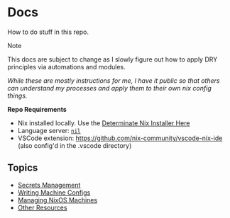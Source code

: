 # Docs

How to do stuff in this repo.

> [!NOTE]
> This docs are subject to change as I slowly figure out how to apply DRY principles via automations and modules.

_While these are mostly instructions for me, I have it public so that others can understand my processes and apply them to their own nix config things._

**Repo Requirements**

- Nix installed locally. Use the [Determinate Nix Installer Here](https://github.com/DeterminateSystems/nix-installer)
- Language server: [`nil`](https://github.com/oxalica/nil)
- VSCode extension: https://github.com/nix-community/vscode-nix-ide (also config'd in the .vscode directory)

## Topics

- [Secrets Management](/docs/SECRETS.md)
- [Writing Machine Configs](/docs/MACHINE-CONFIGS.md)
- [Managing NixOS Machines](/docs/NIXOS.md)
- [Other Resources](/docs/NOTES.md)
